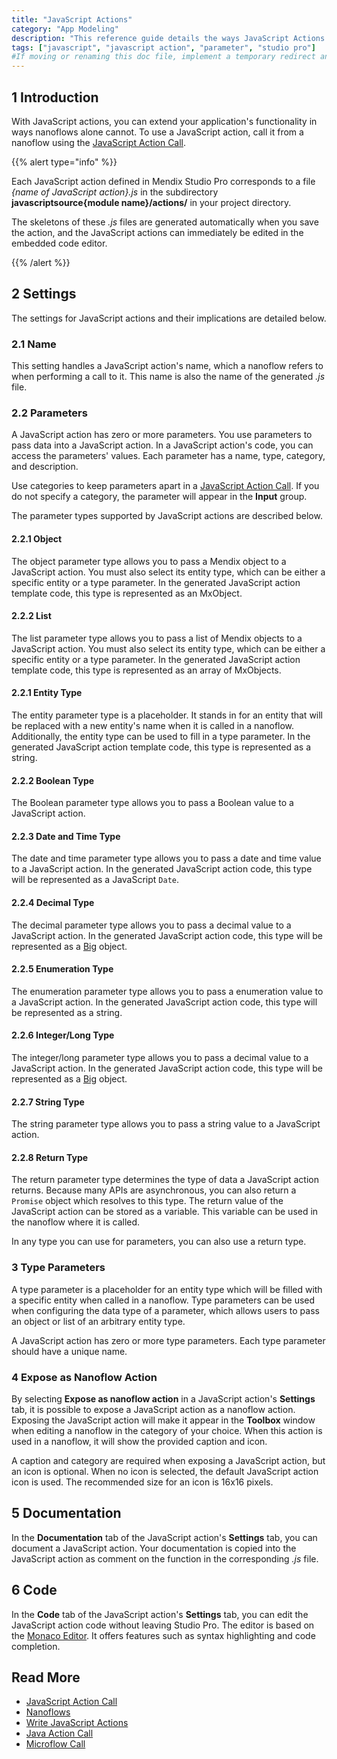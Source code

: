 ```yaml
---
title: "JavaScript Actions"
category: "App Modeling"
description: "This reference guide details the ways JavaScript Actions can extend the functionality of your Mendix app."
tags: ["javascript", "javascript action", "parameter", "studio pro"]
#If moving or renaming this doc file, implement a temporary redirect and let the respective team know they should update the URL in the product. See Mapping to Products for more details.
---
```


## 1 Introduction

With JavaScript actions, you can extend your application's functionality in ways nanoflows alone cannot. To use a JavaScript action, call it from a nanoflow using the [JavaScript Action Call](javascript-action-call).

{{% alert type="info" %}}

Each JavaScript action defined in Mendix Studio Pro corresponds to a file *{name of JavaScript action}.js* in the subdirectory **javascriptsource{module name}/actions/** in your project directory.

The skeletons of these *.js* files are generated automatically when you save the action, and the JavaScript actions can immediately be edited in the embedded code editor.

{{% /alert %}}

## 2 Settings

The settings for JavaScript actions and their implications are detailed below.

### 2.1 Name

This setting handles a JavaScript action's name, which a nanoflow refers to when performing a call to it. This name is also the name of the generated *.js* file.

### 2.2 Parameters

A JavaScript action has zero or more parameters. You use parameters to pass data into a JavaScript action. In a JavaScript action's code, you can access the parameters' values. Each parameter has a name, type, category, and description. 

Use categories to keep parameters apart in a [JavaScript Action Call](javascript-action-call). If you do not specify a category, the parameter will appear in the **Input** group.

The parameter types supported by JavaScript actions are described below.

#### 2.2.1 Object

The object parameter type allows you to pass a Mendix object to a JavaScript action. You must also select its entity type, which can be either a specific entity or a type parameter. In the generated JavaScript action template code, this type is represented as an MxObject.

#### 2.2.2 List

The list parameter type allows you to pass a list of Mendix objects to a JavaScript action. You must also select its entity type, which can be either a specific entity or a type parameter. In the generated JavaScript action template code, this type is represented as an array of MxObjects.

#### 2.2.1 Entity Type

The entity parameter type is a placeholder. It stands in for an entity that will be replaced with a new entity's name when it is called in a nanoflow. Additionally, the entity type can be used to fill in a type parameter. In the generated JavaScript action template code, this type is represented as a string.

#### 2.2.2 Boolean Type 

The Boolean parameter type allows you to pass a Boolean value to a JavaScript action. 

#### 2.2.3 Date and Time Type

The date and time parameter type allows you to pass a date and time value to a JavaScript action. In the generated JavaScript action code, this type will be represented as a JavaScript `Date`.

#### 2.2.4 Decimal Type

The decimal parameter type allows you to pass a decimal value to a JavaScript action. In the generated JavaScript action code, this type will be represented as a [Big](https://www.npmjs.com/package/big-js) object.

#### 2.2.5 Enumeration Type

The enumeration parameter type allows you to pass a enumeration value to a JavaScript action. In the generated JavaScript action code, this type will be represented as a string.

#### 2.2.6 Integer/Long Type

The integer/long parameter type allows you to pass a decimal value to a JavaScript action. In the generated JavaScript action code, this type will be represented as a [Big](https://www.npmjs.com/package/big-js) object.

#### 2.2.7 String Type

The string parameter type allows you to pass a string value to a JavaScript action.

#### 2.2.8 Return Type

The return parameter type determines the type of data a JavaScript action returns. Because many APIs are asynchronous, you can also return a `Promise` object which resolves to this type. The return value of the JavaScript action can be stored as a variable. This variable can be used in the nanoflow where it is called. 

In any type you can use for parameters, you can also use a return type.

### 3 Type Parameters

A type parameter is a placeholder for an entity type which will be filled with a specific entity when called in a nanoflow. Type parameters can be used when configuring the data type of a parameter, which allows users to pass an object or list of an arbitrary entity type.

A JavaScript action has zero or more type parameters. Each type parameter should have a unique name.

### 4 Expose as Nanoflow Action

By selecting **Expose as nanoflow action** in a JavaScript action's **Settings** tab, it is possible to expose a JavaScript action as a nanoflow action. Exposing the JavaScript action will make it appear in the **Toolbox** window when editing a nanoflow in the category of your choice. When this action is used in a nanoflow, it will show the provided caption and icon.

A caption and category are required when exposing a JavaScript action, but an icon is optional. When no icon is selected, the default JavaScript action icon is used. The recommended size for an icon is 16x16 pixels.

## 5 Documentation

In the **Documentation** tab of the JavaScript action's **Settings** tab, you can document a JavaScript action. Your documentation is copied into the JavaScript action as comment on the function in the corresponding *.js* file.

## 6 Code

In the **Code** tab of the JavaScript action's **Settings** tab, you can edit the JavaScript action code without leaving Studio Pro. The editor is based on the [Monaco Editor](https://microsoft.github.io/monaco-editor/index.html). It offers features such as syntax highlighting and code completion.

## Read More

* [JavaScript Action Call](javascript-action-call)
* [Nanoflows](nanoflows)
* [Write JavaScript Actions](/howto/extensibility/write-javascript-actions)
* [Java Action Call](java-action-call)
* [Microflow Call](microflow-call)